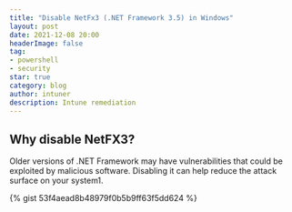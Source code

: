 ```yaml
---
title: "Disable NetFx3 (.NET Framework 3.5) in Windows"
layout: post
date: 2021-12-08 20:00
headerImage: false
tag:
- powershell
- security
star: true
category: blog
author: intuner
description: Intune remediation
---
```

## Why disable NetFX3?
Older versions of .NET Framework may have vulnerabilities that could be exploited by malicious software. Disabling it can help reduce the attack surface on your system1.

{% gist 53f4aead8b48979f0b5b9ff63f5dd624 %}
